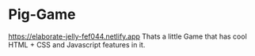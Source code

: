 # Pig-Game
https://elaborate-jelly-fef044.netlify.app
Thats a little Game that has cool HTML + CSS and Javascript features in it.
